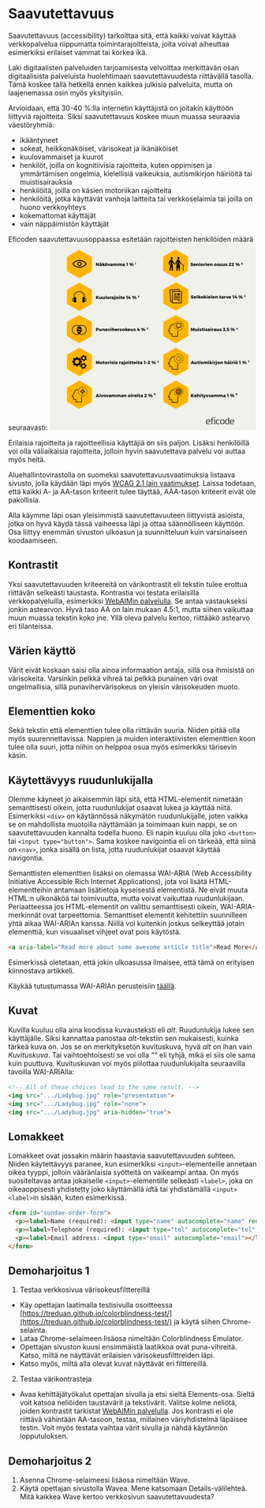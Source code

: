 # Saavutettavuus

Saavutettavuus (accessibility) tarkoittaa sitä, että kaikki voivat käyttää verkkopalvelua riippumatta toimintarajoitteista, joita voivat aiheuttaa esimerkiksi erilaiset vammat tai korkea ikä.

Laki digitaalisten palveluiden tarjoamisesta velvoittaa merkittävän osan digitaalisista palveluista huolehtimaan saavutettavuudesta riittävällä tasolla. Tämä koskee tällä hetkellä ennen kaikkea julkisia palveluita, mutta on laajenemassa osin myös yksityisiin.

Arvioidaan, että 30-40 %:lla internetin käyttäjistä on joitakin käyttöön liittyviä rajoitteita. Siksi saavutettavuus koskee muun muassa seuraavia väestöryhmiä:
- ikääntyneet
- sokeat, heikkonäköiset, värisokeat ja ikänäköiset
- kuulovammaiset ja kuurot
- henkilöt, joilla on kognitiivisia rajoitteita, kuten oppimisen ja ymmärtämisen ongelmia, kielellisiä vaikeuksia, autismikirjon häiriöitä tai muistisairauksia
- henkilöitä, joilla on käsien motoriikan rajoitteita
- henkilöitä, jotka käyttävät vanhoja laitteita tai verkkoselaimia tai joilla on huono verkkoyhteys
- kokemattomat käyttäjät
- vain näppäimistön käyttäjät

Eficoden saavutettavuusoppaassa esitetään rajoitteisten henkilöiden määrä seuraavasti:
![Arvio erilaisten rajoitteiden määrästä Suomessa](rajoitteiset.png)

Erilaisia rajoitteita ja rajoitteellisia käyttäjiä on siis paljon. Lisäksi henkilöillä voi olla väliaikaisia rajoitteita, jolloin hyvin saavutettava palvelu voi auttaa myös heitä.

Aluehallintovirastolla on suomeksi saavutettavuusvaatimuksia listaava sivusto, jolla käydään läpi myös [WCAG 2.1 lain vaatimukset](https://www.saavutettavuusvaatimukset.fi/fi/digipalvelulain-vaatimukset/wcag-21-lain-vaatimukset)<base target="_blank">. Laissa todetaan, että kaikki A- ja AA-tason kriteerit tulee täyttää, AAA-tason kriteerit eivät ole pakollisia.

Alla käymme läpi osan yleisimmistä saavutettavuuteen liittyvistä asioista, jotka on hyvä käydä tässä vaiheessa läpi ja ottaa säännölliseen käyttöön. Osa liittyy enemmän sivuston ulkoasun ja suunnitteluun kuin varsinaiseen koodaamiseen.

## Kontrastit

Yksi saavutettavuuden kriteereitä on värikontrastit eli tekstin tulee erottua riittävän selkeästi taustasta. Kontrastia voi testata erilaisilla verkkopalveluilla, esimerkiksi [WebAIMin palvelulla](https://webaim.org/resources/contrastchecker/)<base target="_blank">. Se antaa vastaukseksi jonkin astearvon. Hyvä taso AA on lain mukaan 4.5:1, mutta siihen vaikuttaa muun muassa tekstin koko jne. Yllä oleva palvelu kertoo, riittääkö astearvo eri tilanteissa.

## Värien käyttö

Värit eivät koskaan saisi olla ainoa informaation antaja, sillä osa ihmisistä on värisokeita. Varsinkin pelkkä vihreä tai pelkkä punainen väri ovat ongelmallisia, sillä punavihervärisokeus on yleisin värisokeuden muoto. 

## Elementtien koko

Sekä tekstin että elementtien tulee olla riittävän suuria. Niiden pitää olla myös suurennettavissa. Nappien ja muiden interaktiivisten elementtien koon tulee olla suuri, jotta niihin on helppoa osua myös esimerkiksi tärisevin käsin.

## Käytettävyys ruudunlukijalla

Olemme käyneet jo aikaisemmin läpi sitä, että HTML-elementit nimetään semanttisesti oikein, jotta ruudunlukijat osaavat lukea ja käyttää niitä. Esimerkiksi ``<div>`` on käytännössä näkymätön ruudunlukijalle, joten vaikka se on mahdollista muotoilla näyttämään ja toimimaan kuin nappi, se on saavutettavuuden kannalta todella huono. Eli napin kuuluu olla joko ``<button>`` tai ``<input type="button">``. Sama koskee navigointia eli on tärkeää, että siinä on ``<nav>``, jonka sisällä on lista, jotta ruudunlukijat osaavat käyttää navigontia.

Semanttisten elementtien lisäksi on olemassa WAI-ARIA (Web Accessibility Initiative Accessible Rich Internet Applications), jota voi lisätä HTML-elementteihin antamaan lisätietoja kyseisestä elementistä. Ne eivät muuta HTML:n ulkonäköä tai toimivuutta, mutta voivat vaikuttaa ruudunlukijaan. Periaatteessa jos HTML-elementit on valittu semanttisesti oikein, WAI-ARIA-merkinnät ovat tarpeettomia. Semanttiset elementit kehitettiin suunnilleen yhtä aikaa WAI-ARIAn kanssa. Niillä voi kuitenkin joskus selkeyttää jotain elementtiä, kun visuaaliset vihjeet ovat pois käytöstä. 

````html
<a aria-label="Read more about some awesome article title">Read More</a>
````

Esimerkissä oletetaan, että jokin ulkoasussa ilmaisee, että tämä on erityisen kiinnostava artikkeli.

Käykää tutustumassa WAI-ARIAn perusteisiin [täällä](https://web.dev/learn/accessibility/aria-html?continue=https%3A%2F%2Fweb.dev%2Flearn%2Faccessibility%23article-https%3A%2F%2Fweb.dev%2Flearn%2Faccessibility%2Faria-html)<base target="_blank">.

## Kuvat

Kuvilla kuuluu olla aina koodissa kuvausteksti eli *alt*. Ruudunlukija lukee sen käyttäjälle. Siksi kannattaa panostaa *alt*-tekstiin sen mukaisesti, kuinka tärkeä kuva on. Jos se on merkityksetön kuvituskuva, hyvä *alt* on ihan vain *Kuvituskuva*. Tai vaihtoehtoisesti se voi olla *""* eli tyhjä, mikä ei siis ole sama kuin puuttuva. Kuvituskuvan voi myös piilottaa ruudunlukijalta seuraavilla tavoilla WAI-ARIAlla: 

````html
<!-- All of these choices lead to the same result. -->
<img src=".../Ladybug.jpg" role="presentation">
<img src=".../Ladybug.jpg" role="none">
<img src=".../Ladybug.jpg" aria-hidden="true">
````
## Lomakkeet

Lomakkeet ovat jossakin määrin haastavia saavutettavuuden suhteen. Niiden käytettävyys paranee, kun esimerkiksi ``<input>``-elementeille annetaan oikea tyyppi, jolloin vääränlaisia syötteitä on vaikeampi antaa. On myös suositeltavaa antaa jokaiselle ``<input>``-elementille selkeästi ``<label>``, joka on oikeaoppisesti yhdistetty joko käyttämällä *id*tä tai yhdistämällä ``<input>`` ``<label>``in sisään, kuten esimerkissä.

````html 
<form id="sundae-order-form">
  <p><label>Name (required): <input type="name" autocomplete="name" required></label></p>
  <p><label>Telephone (required): <input type="tel" autocomplete="tel" required></label></p>
  <p><label>Email address: <input type="email" autocomplete="email"></label></p>
</form>
````

## Demoharjoitus 1

1. Testaa verkkosivua värisokeusfilttereillä
- Käy opettajan laatimalla testisivulla osoitteessa [https://treduan.github.io/colorblindness-test/](https://treduan.github.io/colorblindness-test/)<base target="_blank"> ja käytä siihen Chrome-selainta.
- Lataa Chrome-selaimeen lisäosa nimeltään Colorblindness Emulator.
- Opettajan sivuston kuusi ensimmäistä laatikkoa ovat puna-vihreitä. Katso, miltä ne näyttävät erilaisien värisokeusfilttreiden läpi.
- Katso myös, miltä alla olevat kuvat näyttävät eri filttereillä.

2. Testaa värikontrasteja
- Avaa kehittäjätyökalut opettajan sivulla ja etsi sieltä Elements-osa. Sieltä voit katsoa neliöiden taustavärit ja tekstivärit. Valitse kolme neliötä, joiden kontrastit tarkistat [WebAIMin palvelulla](https://webaim.org/resources/contrastchecker/)<base target="_blank">. Jos kontrasti ei ole riittävä vähintään AA-tasoon, testaa, millainen väriyhdistelmä läpäisee testin. Voit myös testata vaihtaa värit sivulla ja nähdä käytännön lopputuloksen.

## Demoharjoitus 2
1. Asenna Chrome-selaimeesi lisäosa nimeltään Wave.
2. Käytä opettajan sivustolla Wavea. Mene katsomaan Details-välilehteä. Mitä kaikkea Wave kertoo verkkosivun saavutettavuudesta?